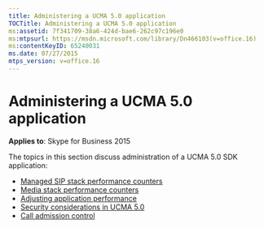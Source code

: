 ```yaml
---
title: Administering a UCMA 5.0 application
TOCTitle: Administering a UCMA 5.0 application
ms:assetid: 7f341709-38a6-424d-bae6-262c97c196e0
ms:mtpsurl: https://msdn.microsoft.com/library/Dn466103(v=office.16)
ms:contentKeyID: 65240031
ms.date: 07/27/2015
mtps_version: v=office.16
---
```


# Administering a UCMA 5.0 application

**Applies to**: Skype for Business 2015

The topics in this section discuss administration of a UCMA 5.0 SDK application:

- [Managed SIP stack performance counters](managed-sip-stack-performance-counters.md)
- [Media stack performance counters](media-stack-performance-counters.md)
- [Adjusting application performance](adjusting-application-performance.md)
- [Security considerations in UCMA 5.0](security-considerations-in-ucma-5-0.md)
- [Call admission control](call-admission-control.md)


